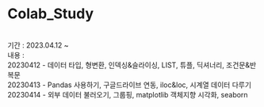 # Colab_Study
<br>
기간 : 2023.04.12 ~
<br>
내용 :<br>
20230412 - 데이터 타입, 형변환, 인덱싱&슬라이싱, LIST, 튜플, 딕셔너리, 조건문&반복문<br>
20230413 - Pandas 사용하기, 구글드라이브 연동, iloc&loc, 시계열 데이터 다루기<br>
20230414 - 외부 데이터 불러오기, 그룹핑, matplotlib 객체지향 시각화, seaborn<br>
